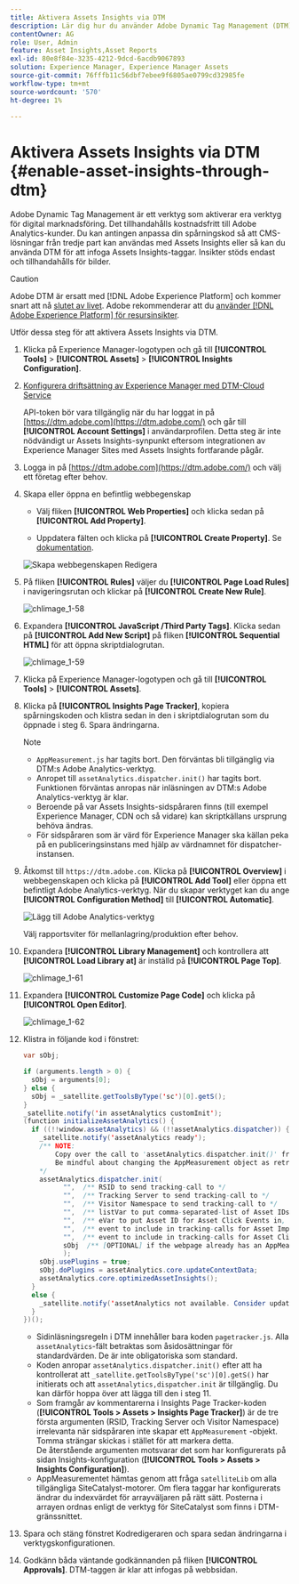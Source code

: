 ```yaml
---
title: Aktivera Assets Insights via DTM
description: Lär dig hur du använder Adobe Dynamic Tag Management (DTM) för att aktivera Assets Insights.
contentOwner: AG
role: User, Admin
feature: Asset Insights,Asset Reports
exl-id: 80e8f84e-3235-4212-9dcd-6acdb9067893
solution: Experience Manager, Experience Manager Assets
source-git-commit: 76fffb11c56dbf7ebee9f6805ae0799cd32985fe
workflow-type: tm+mt
source-wordcount: '570'
ht-degree: 1%

---
```


# Aktivera Assets Insights via DTM {#enable-asset-insights-through-dtm}

Adobe Dynamic Tag Management är ett verktyg som aktiverar era verktyg för digital marknadsföring. Det tillhandahålls kostnadsfritt till Adobe Analytics-kunder. Du kan antingen anpassa din spårningskod så att CMS-lösningar från tredje part kan användas med Assets Insights eller så kan du använda DTM för att infoga Assets Insights-taggar. Insikter stöds endast och tillhandahålls för bilder.

>[!CAUTION]
>
>Adobe DTM är ersatt med [!DNL Adobe Experience Platform] och kommer snart att nå [slutet av livet](https://medium.com/launch-by-adobe/dtm-plans-for-a-sunset-3c6aab003a6f). Adobe rekommenderar att du [använder [!DNL Adobe Experience Platform] för resursinsikter](https://experienceleague.adobe.com/docs/experience-manager-learn/assets/advanced/asset-insights-launch-tutorial.html).

Utför dessa steg för att aktivera Assets Insights via DTM.

1. Klicka på Experience Manager-logotypen och gå till **[!UICONTROL Tools]** > **[!UICONTROL Assets]** > **[!UICONTROL Insights Configuration]**.
1. [Konfigurera driftsättning av Experience Manager med DTM-Cloud Service](/help/sites-administering/dtm.md)

   API-token bör vara tillgänglig när du har loggat in på [https://dtm.adobe.com](https://dtm.adobe.com/) och går till **[!UICONTROL Account Settings]** i användarprofilen. Detta steg är inte nödvändigt ur Assets Insights-synpunkt eftersom integrationen av Experience Manager Sites med Assets Insights fortfarande pågår.

1. Logga in på [https://dtm.adobe.com](https://dtm.adobe.com/) och välj ett företag efter behov.
1. Skapa eller öppna en befintlig webbegenskap

   * Välj fliken **[!UICONTROL Web Properties]** och klicka sedan på **[!UICONTROL Add Property]**.

   * Uppdatera fälten och klicka på **[!UICONTROL Create Property]**. Se [dokumentation](https://experienceleague.adobe.com/docs/experience-manager-learn/getting-started-wknd-tutorial-develop/overview.html).

   ![Skapa webbegenskapen Redigera](assets/Create-edit-web-property.png)

1. På fliken **[!UICONTROL Rules]** väljer du **[!UICONTROL Page Load Rules]** i navigeringsrutan och klickar på **[!UICONTROL Create New Rule]**.

   ![chlimage_1-58](assets/chlimage_1-194.png)

1. Expandera **[!UICONTROL JavaScript /Third Party Tags]**. Klicka sedan på **[!UICONTROL Add New Script]** på fliken **[!UICONTROL Sequential HTML]** för att öppna skriptdialogrutan.

   ![chlimage_1-59](assets/chlimage_1-195.png)

1. Klicka på Experience Manager-logotypen och gå till **[!UICONTROL Tools]** > **[!UICONTROL Assets]**.
1. Klicka på **[!UICONTROL Insights Page Tracker]**, kopiera spårningskoden och klistra sedan in den i skriptdialogrutan som du öppnade i steg 6. Spara ändringarna.

   >[!NOTE]
   >
   >* `AppMeasurement.js` har tagits bort. Den förväntas bli tillgänglig via DTM:s Adobe Analytics-verktyg.
   >* Anropet till `assetAnalytics.dispatcher.init()` har tagits bort. Funktionen förväntas anropas när inläsningen av DTM:s Adobe Analytics-verktyg är klar.
   >* Beroende på var Assets Insights-sidspåraren finns (till exempel Experience Manager, CDN och så vidare) kan skriptkällans ursprung behöva ändras.
   >* För sidspåraren som är värd för Experience Manager ska källan peka på en publiceringsinstans med hjälp av värdnamnet för dispatcher-instansen.

1. Åtkomst till `https://dtm.adobe.com`. Klicka på **[!UICONTROL Overview]** i webbegenskapen och klicka på **[!UICONTROL Add Tool]** eller öppna ett befintligt Adobe Analytics-verktyg. När du skapar verktyget kan du ange **[!UICONTROL Configuration Method]** till **[!UICONTROL Automatic]**.

   ![Lägg till Adobe Analytics-verktyg](assets/Add-Adobe-Analytics-Tool.png)

   Välj rapportsviter för mellanlagring/produktion efter behov.

1. Expandera **[!UICONTROL Library Management]** och kontrollera att **[!UICONTROL Load Library at]** är inställd på **[!UICONTROL Page Top]**.

   ![chlimage_1-61](assets/chlimage_1-197.png)

1. Expandera **[!UICONTROL Customize Page Code]** och klicka på **[!UICONTROL Open Editor]**.

   ![chlimage_1-62](assets/chlimage_1-198.png)

1. Klistra in följande kod i fönstret:

   ```Java
   var sObj;
   
   if (arguments.length > 0) {
     sObj = arguments[0];
   } else {
     sObj = _satellite.getToolsByType('sc')[0].getS();
   }
   _satellite.notify('in assetAnalytics customInit');
   (function initializeAssetAnalytics() {
     if ((!!window.assetAnalytics) && (!!assetAnalytics.dispatcher)) {
       _satellite.notify('assetAnalytics ready');
       /** NOTE:
           Copy over the call to 'assetAnalytics.dispatcher.init()' from Assets Pagetracker
           Be mindful about changing the AppMeasurement object as retrieved above.
       */
       assetAnalytics.dispatcher.init(
             "",  /** RSID to send tracking-call to */
             "",  /** Tracking Server to send tracking-call to */
             "",  /** Visitor Namespace to send tracking-call to */
             "",  /** listVar to put comma-separated-list of Asset IDs for Asset Impression Events in tracking-call, for example, 'listVar1' */
             "",  /** eVar to put Asset ID for Asset Click Events in, for example, 'eVar3' */
             "",  /** event to include in tracking-calls for Asset Impression Events, for example, 'event8' */
             "",  /** event to include in tracking-calls for Asset Click Events, for example, 'event7' */
             sObj  /** [OPTIONAL] if the webpage already has an AppMeasurement object, include the object here. If unspecified, Pagetracker Core shall create its own AppMeasurement object */
             );
       sObj.usePlugins = true;
       sObj.doPlugins = assetAnalytics.core.updateContextData;
       assetAnalytics.core.optimizedAssetInsights();
     }
     else {
       _satellite.notify('assetAnalytics not available. Consider updating the Custom Page Code', 4);
     }
   })();
   ```

   * Sidinläsningsregeln i DTM innehåller bara koden `pagetracker.js`. Alla `assetAnalytics`-fält betraktas som åsidosättningar för standardvärden. De är inte obligatoriska som standard.
   * Koden anropar `assetAnalytics.dispatcher.init()` efter att ha kontrollerat att `_satellite.getToolsByType('sc')[0].getS()` har initierats och att `assetAnalytics,dispatcher.init` är tillgänglig. Du kan därför hoppa över att lägga till den i steg 11.
   * Som framgår av kommentarerna i Insights Page Tracker-koden (**[!UICONTROL Tools > Assets > Insights Page Tracker]**) är de tre första argumenten (RSID, Tracking Server och Visitor Namespace) irrelevanta när sidspåraren inte skapar ett `AppMeasurement` -objekt. Tomma strängar skickas i stället för att markera detta.\
     De återstående argumenten motsvarar det som har konfigurerats på sidan Insights-konfiguration (**[!UICONTROL Tools > Assets > Insights Configuration]**).
   * AppMeasurementet hämtas genom att fråga `satelliteLib` om alla tillgängliga SiteCatalyst-motorer. Om flera taggar har konfigurerats ändrar du indexvärdet för arrayväljaren på rätt sätt. Posterna i arrayen ordnas enligt de verktyg för SiteCatalyst som finns i DTM-gränssnittet.

1. Spara och stäng fönstret Kodredigeraren och spara sedan ändringarna i verktygskonfigurationen.
1. Godkänn båda väntande godkännanden på fliken **[!UICONTROL Approvals]**. DTM-taggen är klar att infogas på webbsidan.
